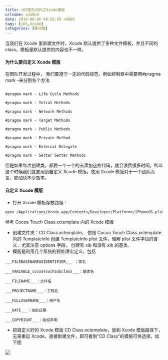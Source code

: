 ```yaml
---
title: iOS团队协作之Xcode模版
urlname: sdu8nd
date: 2018-08-06 08:56:59 +0800
tags: [iOS,Xcode]
categories: [移动端]
---
```


当我们在 Xcode 里新建文件时，Xcode 默认提供了多种文件模板，并且不同的 class，模板里默认提供的内容也不一样。

<!-- more -->

#### 为什么要自定义 Xcode 模版

在团队开发过程中， 我们要遵守一定的代码规范，例如控制器中需要用#pragma mark -来分割各个方法

```objc

#pragma mark - Life Cycle Methods

#pragma mark - Intial Methods

#pragma mark - Network Methods

#pragma mark - Target Methods

#pragma mark - Public Methods

#pragma mark - Private Method

#pragma mark - External Delegate

#pragma mark - Setter Getter Methods
```

但是如果每次创建类，都要一个一个的去添加这些代码，就会浪费很多时间。所以这个时候我们就要用到自定义 Xcode 模版。使用 Xcode 模版对于一个团队而言，能加快不少效率。

#### 自定义 Xcode 模版

- 打开 Xcode 模板存放路径：

```bash
open /Applications/Xcode.app/Contents/Developer/Platforms/iPhoneOS.platform/Developer/Library/Xcode/Templates/File\ Templates/Source
```

参考 Cocoa Touch Class.xctemplate 内的 Xcode 模版

- 创建文件夹：CD Class.xctemplate， 仿照 Cocoa Touch Class.xctemplate 内的 TemplateInfo 创建 TemplateInfo.plist 文件，理解 plist 文件字段的含义，尤其注意 options 字段， 创建有 xib 和没有 xib 的基类。
- 模版是利用几个系统的预处理宏定义，包括

```objc
___FILEBASENAMEASIDENTIFIER___ ：类名

___VARIABLE_cocoaTouchSubclass___：基类名

___FILENAME___：文件名

___PROJECTNAME___：工程名

___FULLUSERNAME___：用户名

___DATE___：当前日期

___COPYRIGHT___：版权声明
```

- 把自定义好的 Xcode 模版 CD Class.xctemplate，放到 Xcode 模版路径下，无需重启 Xcode，直接新建文件，即可看到“CD Class”的模板可供选择，如下图

![](https://cdn.nlark.com/yuque/0/2020/png/1028501/1602936698225-345d30b3-207e-41a1-95a0-fb2cd93f3417.png#height=938&id=OOKLF&originHeight=938&originWidth=1418&originalType=binary∶=1&size=0&status=done&style=none&width=1418)
